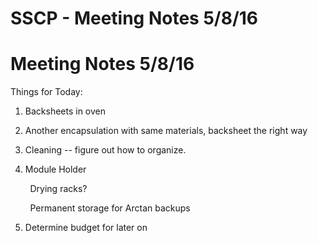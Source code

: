 # SSCP - Meeting Notes 5/8/16

# Meeting Notes 5/8/16

Things for Today:

1. Backsheets in oven

2. Another encapsulation with same materials, backsheet the right way

3. Cleaning -- figure out how to organize.

4. Module Holder

        Drying racks?

        Permanent storage for Arctan backups

5. Determine budget for later on

